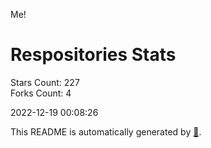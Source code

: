 Me!

# Respositories Stats
Stars Count: 227  
Forks Count: 4

2022-12-19 00:08:26  

This README is automatically generated by [🐰](https://github.com/rnitta/rnitta).
